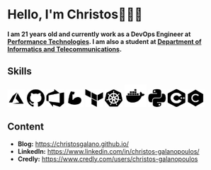 # Hello, I'm Christos👋👨‍💻

**I am 21 years old and currently work as a DevOps Engineer at [Performance Technologies](https://www.performance.gr/). I am also a student at [Department of Informatics and Telecommunications](https://www.di.uoa.gr/).**

## Skills

<p align="left">

<img src="icons/black/azure.png" alt="Azure" title="Azure" width="40" height="40"/>
<img src="icons/black/github.png" alt="GitHub" title="GitHub" width="40" height="40"/>
<img src="icons/black/azure_devops.png" alt="Azure DevOps" title="Azure DevOps" width="40" height="40"/>
<img src="icons/black/bicep.png" alt="Bicep" title="Bicep" width="40" height="40"/>
<img src="icons/black/terraform.png" alt="Terraform" title="Terraform" width="40" height="40"/>
<img src="icons/black/kubernetes.png" alt="Kubernetes" title="Kubernetes" width="40" height="40"/>
<img src="icons/black/docker.png" alt="Docker" title="Docker" width="50" height="50"/>
<img src="icons/black/python.png" alt="Python" title="Python" width="40" height="40"/>
<img src="icons/black/cpp.png" alt="C++" title="C++" width="40" height="40"/>
<img src="icons/black/c.png" alt="C" title="C" width="40" height="40"/>

</p>

## Content

- **Blog:** <https://christosgalano.github.io/>
- **LinkedIn:** <https://www.linkedin.com/in/christos-galanopoulos/>
- **Credly:** <https://www.credly.com/users/christos-galanopoulos>

